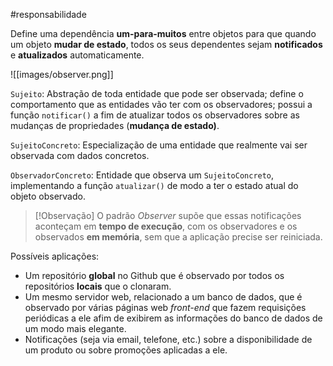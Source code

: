 #responsabilidade 

Define uma dependência **um-para-muitos** entre objetos para que quando um objeto **mudar de estado**, todos os seus dependentes sejam **notificados** e **atualizados** automaticamente.

![[images/observer.png]]

`Sujeito`: Abstração de toda entidade que pode ser observada; define o comportamento que as entidades vão ter com os observadores; possui a função `notificar()` a fim de atualizar todos os observadores sobre as mudanças de propriedades (**mudança de estado)**.

`SujeitoConcreto`: Especialização de uma entidade que realmente vai ser observada com dados concretos.

`ObservadorConcreto`: Entidade que observa um `SujeitoConcreto`, implementando a função `atualizar()` de modo a ter o estado atual do objeto observado.

> [!Observação]
> O padrão *Observer* supõe que essas notificações aconteçam em **tempo de execução**, com os observadores e os observados **em memória**, sem que a aplicação precise ser reiniciada.

Possíveis aplicações: 
- Um repositório **global** no Github que é observado por todos os repositórios **locais** que o clonaram.
- Um mesmo servidor web, relacionado a um banco de dados, que é observado por várias páginas web *front-end* que fazem requisições periódicas a ele afim de exibirem as informações do banco de dados de um modo mais elegante.
- Notificações (seja via email, telefone, etc.) sobre a disponibilidade de um produto ou sobre promoções aplicadas a ele.